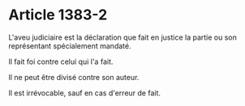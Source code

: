 # Article 1383-2

L'aveu judiciaire est la déclaration que fait en justice la partie ou son représentant spécialement mandaté.

Il fait foi contre celui qui l'a fait.

Il ne peut être divisé contre son auteur.

Il est irrévocable, sauf en cas d'erreur de fait.
